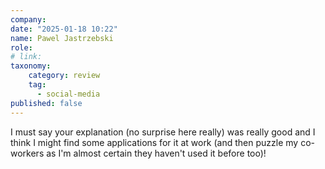 ```yaml
---
company: 
date: "2025-01-18 10:22"
name: Pawel Jastrzebski
role: 
# link:
taxonomy:
    category: review
    tag:
      - social-media
published: false
---
```


I must say your explanation (no surprise here really) was really good and I think I might find some applications for it at work (and then puzzle my co-workers as I'm almost certain they haven't used it before too)!
